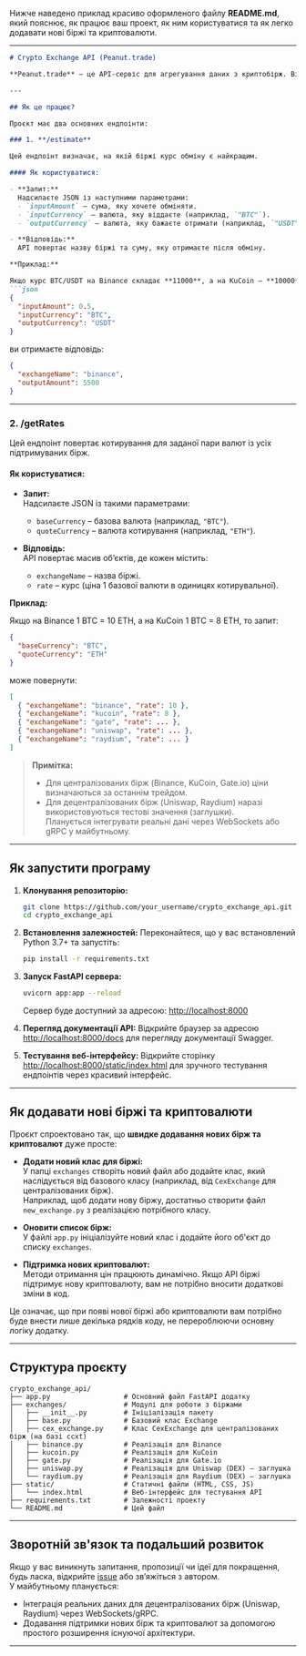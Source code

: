 Нижче наведено приклад красиво оформленого файлу **README.md**, який пояснює, як працює ваш проект, як ним користуватися та як легко додавати нові біржі та криптовалюти.

---

```markdown
# Crypto Exchange API (Peanut.trade)

**Peanut.trade** – це API-сервіс для агрегування даних з криптобірж. Він допомагає знайти найвигідніший курс обміну криптовалют та отримати поточні котирування з різних бірж.

---

## Як це працює?

Проєкт має два основних ендпоінти:

### 1. **/estimate**

Цей ендпоінт визначає, на якій біржі курс обміну є найкращим.

#### Як користуватися:

- **Запит:**  
  Надсилаєте JSON із наступними параметрами:
  - `inputAmount` – сума, яку хочете обміняти.
  - `inputCurrency` – валюта, яку віддаєте (наприклад, `"BTC"`).
  - `outputCurrency` – валюта, яку бажаєте отримати (наприклад, `"USDT"`).

- **Відповідь:**  
  API повертає назву біржі та суму, яку отримаєте після обміну.

**Приклад:**

Якщо курс BTC/USDT на Binance складає **11000**, а на KuCoin – **10000**, то при запиті:
```json
{
  "inputAmount": 0.5,
  "inputCurrency": "BTC",
  "outputCurrency": "USDT"
}
```
ви отримаєте відповідь:
```json
{
  "exchangeName": "binance",
  "outputAmount": 5500
}
```

---

### 2. **/getRates**

Цей ендпоінт повертає котирування для заданої пари валют із усіх підтримуваних бірж.

#### Як користуватися:

- **Запит:**  
  Надсилаєте JSON із такими параметрами:
  - `baseCurrency` – базова валюта (наприклад, `"BTC"`).
  - `quoteCurrency` – валюта котирування (наприклад, `"ETH"`).

- **Відповідь:**  
  API повертає масив об’єктів, де кожен містить:
  - `exchangeName` – назва біржі.
  - `rate` – курс (ціна 1 базової валюти в одиницях котирувальної).

**Приклад:**

Якщо на Binance 1 BTC = 10 ETH, а на KuCoin 1 BTC = 8 ETH, то запит:
```json
{
  "baseCurrency": "BTC",
  "quoteCurrency": "ETH"
}
```
може повернути:
```json
[
  { "exchangeName": "binance", "rate": 10 },
  { "exchangeName": "kucoin", "rate": 8 },
  { "exchangeName": "gate", "rate": ... },
  { "exchangeName": "uniswap", "rate": ... },
  { "exchangeName": "raydium", "rate": ... }
]
```

> **Примітка:**  
> - Для централізованих бірж (Binance, KuCoin, Gate.io) ціни визначаються за останнім трейдом.  
> - Для децентралізованих бірж (Uniswap, Raydium) наразі використовуються тестові значення (заглушки).  
>   Планується інтегрувати реальні дані через WebSockets або gRPC у майбутньому.

---

## Як запустити програму

1. **Клонування репозиторію:**
   ```bash
   git clone https://github.com/your_username/crypto_exchange_api.git
   cd crypto_exchange_api
   ```

2. **Встановлення залежностей:**
   Переконайтеся, що у вас встановлений Python 3.7+ та запустіть:
   ```bash
   pip install -r requirements.txt
   ```

3. **Запуск FastAPI сервера:**
   ```bash
   uvicorn app:app --reload
   ```
   Сервер буде доступний за адресою: [http://localhost:8000](http://localhost:8000)

4. **Перегляд документації API:**
   Відкрийте браузер за адресою [http://localhost:8000/docs](http://localhost:8000/docs) для перегляду документації Swagger.

5. **Тестування веб-інтерфейсу:**
   Відкрийте сторінку [http://localhost:8000/static/index.html](http://localhost:8000/static/index.html) для зручного тестування ендпоінтів через красивий інтерфейс.

---

## Як додавати нові біржі та криптовалюти

Проєкт спроектовано так, що **швидке додавання нових бірж та криптовалют** дуже просте:

- **Додати новий клас для біржі:**  
  У папці `exchanges` створіть новий файл або додайте клас, який наслідується від базового класу (наприклад, від `CexExchange` для централізованих бірж).  
  Наприклад, щоб додати нову біржу, достатньо створити файл `new_exchange.py` з реалізацією потрібного класу.

- **Оновити список бірж:**  
  У файлі `app.py` ініціалізуйте новий клас і додайте його об'єкт до списку `exchanges`.

- **Підтримка нових криптовалют:**  
  Методи отримання цін працюють динамічно. Якщо API біржі підтримує нову криптовалюту, вам не потрібно вносити додаткові зміни в код.

Це означає, що при появі нової біржі або криптовалюти вам потрібно буде внести лише декілька рядків коду, не перероблюючи основну логіку додатку.

---

## Структура проєкту

```
crypto_exchange_api/
├── app.py                  # Основний файл FastAPI додатку
├── exchanges/              # Модулі для роботи з біржами
│   ├── __init__.py         # Ініціалізація пакету
│   ├── base.py             # Базовий клас Exchange
│   ├── cex_exchange.py     # Клас CexExchange для централізованих бірж (на базі ccxt)
│   ├── binance.py          # Реалізація для Binance
│   ├── kucoin.py           # Реалізація для KuCoin
│   ├── gate.py             # Реалізація для Gate.io
│   ├── uniswap.py          # Реалізація для Uniswap (DEX) – заглушка
│   └── raydium.py          # Реалізація для Raydium (DEX) – заглушка
├── static/                 # Статичні файли (HTML, CSS, JS)
│   └── index.html          # Веб-інтерфейс для тестування API
├── requirements.txt        # Залежності проекту
└── README.md               # Цей файл
```

---

## Зворотній зв'язок та подальший розвиток

Якщо у вас виникнуть запитання, пропозиції чи ідеї для покращення, будь ласка, відкрийте [issue](https://github.com/your_username/crypto_exchange_api/issues) або зв’яжіться з автором.  
У майбутньому планується:
- Інтеграція реальних даних для децентралізованих бірж (Uniswap, Raydium) через WebSockets/gRPC.
- Додавання підтримки нових бірж та криптовалют за допомогою простого розширення існуючої архітектури.

---
